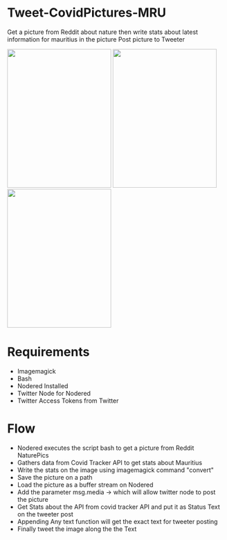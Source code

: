 # Tweet-CovidPictures-MRU

Get  a picture from Reddit about nature
then write stats about latest information for mauritius in the picture
Post picture to Tweeter

<img src="https://gitlab.com/appadudevraj7/tweet-covidpictures-mru/images/twitterscreenshot.png" width="240" height="320">

<img src="https://gitlab.com/appadudevraj7/tweet-covidpictures-mru/images/covid.png" width="240" height="320">

<img src="https://gitlab.com/appadudevraj7/tweet-covidpictures-mru/images/nodered.png" width="240" height="320">

# Requirements
- Imagemagick
- Bash
- Nodered Installed
- Twitter Node for Nodered
- Twitter Access Tokens from Twitter

# Flow 
- Nodered executes the script bash to get a picture from Reddit NaturePics 
- Gathers data from Covid Tracker API to get stats about Mauritius
- Write the stats on the image using imagemagick command "convert"
- Save the picture on a path
- Load the picture as a buffer stream on Nodered
- Add the parameter msg.media -> which will allow twitter node to post the picture
- Get Stats about the API from covid tracker API and put it as Status Text on the tweeter post
- Appending Any text function will get the exact text for tweeter posting
- Finally tweet the image along the the Text

 
